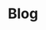 ---
layout: home
title: "Blog"
permalink: /blog/
author_profile: true
pagination:
  enabled: true
---